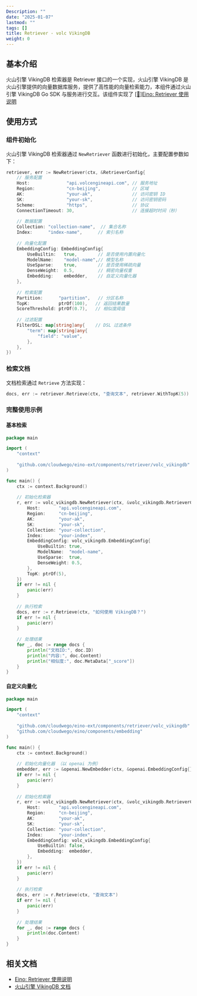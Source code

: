 ```yaml
---
Description: ""
date: "2025-01-07"
lastmod: ""
tags: []
title: Retriever - volc VikingDB
weight: 0
---
```


## **基本介绍**

火山引擎 VikingDB 检索器是 Retriever 接口的一个实现，火山引擎 VikingDB 是火山引擎提供的向量数据库服务，提供了高性能的向量检索能力，本组件通过火山引擎 VikingDB Go SDK 与服务进行交互。该组件实现了 [[🚧]Eino: Retriever 使用说明](/zh/docs/eino/core_modules/components/retriever_guide)

## **使用方式**

### **组件初始化**

火山引擎 VikingDB 检索器通过 `NewRetriever` 函数进行初始化，主要配置参数如下：

```go
retriever, err := NewRetriever(ctx, &RetrieverConfig{
    // 服务配置
    Host:              "api.volcengineapi.com", // 服务地址
    Region:            "cn-beijing",            // 区域
    AK:                "your-ak",               // 访问密钥 ID
    SK:                "your-sk",               // 访问密钥密码
    Scheme:            "https",                 // 协议
    ConnectionTimeout: 30,                      // 连接超时时间（秒）
    
    // 数据配置
    Collection: "collection-name",  // 集合名称
    Index:      "index-name",      // 索引名称
    
    // 向量化配置
    EmbeddingConfig: EmbeddingConfig{
        UseBuiltin:   true,        // 是否使用内置向量化
        ModelName:    "model-name",// 模型名称
        UseSparse:    true,        // 是否使用稀疏向量
        DenseWeight:  0.5,         // 稠密向量权重
        Embedding:    embedder,    // 自定义向量化器
    },
    
    // 检索配置
    Partition:      "partition",   // 分区名称
    TopK:           ptrOf(100),   // 返回结果数量
    ScoreThreshold: ptrOf(0.7),   // 相似度阈值
    
    // 过滤配置
    FilterDSL: map[string]any{    // DSL 过滤条件
        "term": map[string]any{
            "field": "value",
        },
    },
})
```

### **检索文档**

文档检索通过 `Retrieve` 方法实现：

```go
docs, err := retriever.Retrieve(ctx, "查询文本", retriever.WithTopK(5))
```

### **完整使用示例**

#### **基本检索**

```go
package main

import (
    "context"
    
    "github.com/cloudwego/eino-ext/components/retriever/volc_vikingdb"
)

func main() {
    ctx := context.Background()
    
    // 初始化检索器
    r, err := volc_vikingdb.NewRetriever(ctx, &volc_vikingdb.RetrieverConfig{
        Host:       "api.volcengineapi.com",
        Region:     "cn-beijing",
        AK:         "your-ak",
        SK:         "your-sk",
        Collection: "your-collection",
        Index:      "your-index",
        EmbeddingConfig: volc_vikingdb.EmbeddingConfig{
            UseBuiltin: true,
            ModelName:  "model-name",
            UseSparse:  true,
            DenseWeight: 0.5,
        },
        TopK: ptrOf(5),
    })
    if err != nil {
        panic(err)
    }
    
    // 执行检索
    docs, err := r.Retrieve(ctx, "如何使用 VikingDB？")
    if err != nil {
        panic(err)
    }
    
    // 处理结果
    for _, doc := range docs {
        println("文档ID:", doc.ID)
        println("内容:", doc.Content)
        println("相似度:", doc.MetaData["_score"])
    }
}
```

#### **自定义向量化**

```go
package main

import (
    "context"
    
    "github.com/cloudwego/eino-ext/components/retriever/volc_vikingdb"
    "github.com/cloudwego/eino/components/embedding"
)

func main() {
    ctx := context.Background()
    
    // 初始化向量化器 （以 openai 为例）
    embedder, err := &openai.NewEmbedder(ctx, &openai.EmbeddingConfig{})
    if err != nil {
        panic(err)
    }
    
    // 初始化检索器
    r, err := volc_vikingdb.NewRetriever(ctx, &volc_vikingdb.RetrieverConfig{
        Host:       "api.volcengineapi.com",
        Region:     "cn-beijing",
        AK:         "your-ak",
        SK:         "your-sk",
        Collection: "your-collection",
        Index:      "your-index",
        EmbeddingConfig: volc_vikingdb.EmbeddingConfig{
            UseBuiltin: false,
            Embedding:  embedder,
        },
    })
    if err != nil {
        panic(err)
    }
    
    // 执行检索
    docs, err := r.Retrieve(ctx, "查询文本")
    if err != nil {
        panic(err)
    }
    
    // 处理结果
    for _, doc := range docs {
        println(doc.Content)
    }
}
```

## **相关文档**

- [Eino: Retriever 使用说明](/zh/docs/eino/core_modules/components/retriever_guide)
- [火山引擎 VikingDB 文档](https://www.volcengine.com/docs/84313)
